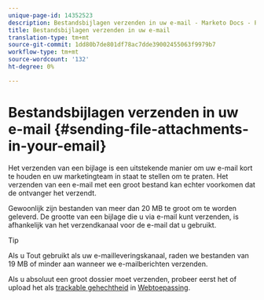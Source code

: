 ```yaml
---
unique-page-id: 14352523
description: Bestandsbijlagen verzenden in uw e-mail - Marketo Docs - Productdocumentatie
title: Bestandsbijlagen verzenden in uw e-mail
translation-type: tm+mt
source-git-commit: 1dd80b7de801df78ac7dde39002455063f9979b7
workflow-type: tm+mt
source-wordcount: '132'
ht-degree: 0%

---
```



# Bestandsbijlagen verzenden in uw e-mail {#sending-file-attachments-in-your-email}

Het verzenden van een bijlage is een uitstekende manier om uw e-mail kort te houden en uw marketingteam in staat te stellen om te praten. Het verzenden van een e-mail met een groot bestand kan echter voorkomen dat de ontvanger het verzendt.

Gewoonlijk zijn bestanden van meer dan 20 MB te groot om te worden geleverd. De grootte van een bijlage die u via e-mail kunt verzenden, is afhankelijk van het verzendkanaal voor de e-mail dat u gebruikt.

>[!TIP]
>
>Als u Tout gebruikt als uw e-mailleveringskanaal, raden we bestanden van 19 MB of minder aan wanneer we e-mailberichten verzenden.

Als u absoluut een groot dossier moet verzenden, probeer eerst het of upload het als [trackable gehechtheid](/help/marketo/product-docs/marketo-sales-connect/email/common-tracking-questions/how-to-track-your-email-attachments.md) in [Webtoepassing](https://toutapp.com/login).
